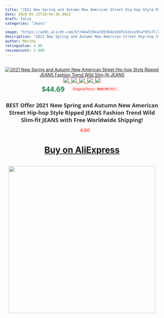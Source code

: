 ```yaml
---
title: "2021 New Spring and Autumn New American Street Hip-hop Style Ripped JEANS Fashion Trend Wild Slim-fit JEANS"
date: 2020-05-15T10:44:36.892Z
draft: false
categories: "Jeans"

image: "https://ae01.alicdn.com/kf/H4a539ea785304e5b9fc62ece95af0517l/2021-New-Spring-and-Autumn-New-American-Street-Hip-hop-Style-Ripped-JEANS-Fashion-Trend-Wild.jpg"
description: "2021 New Spring and Autumn New American Street Hip-hop Style Ripped JEANS Fashion Trend Wild Slim-fit JEANS"
author: Marsha
ratingvalue: 4.60
reviewcount: 2.888
---
```

<br>
<div style="text-align: center;">
<a href="https://s.click.aliexpress.com/e/_98JW1B" target="_blank" rel="nofollow noopener noreferrer"><img alt="2021 New Spring and Autumn New American Street Hip-hop Style Ripped JEANS Fashion Trend Wild Slim-fit JEANS" class="magnifier-image" src="https://ae01.alicdn.com/kf/H4a539ea785304e5b9fc62ece95af0517l/2021-New-Spring-and-Autumn-New-American-Street-Hip-hop-Style-Ripped-JEANS-Fashion-Trend-Wild.jpg_640x640.jpg">
<br>
<img style="border:1px solid salmon" src="https://ae01.alicdn.com/kf/H4a539ea785304e5b9fc62ece95af0517l/2021-New-Spring-and-Autumn-New-American-Street-Hip-hop-Style-Ripped-JEANS-Fashion-Trend-Wild.jpg_120x120.jpg">&nbsp;&nbsp;<img style="border:1px solid salmon" src="https://ae01.alicdn.com/kf/H2148946df3d246a4aef7c83ed04484376/2021-New-Spring-and-Autumn-New-American-Street-Hip-hop-Style-Ripped-JEANS-Fashion-Trend-Wild.jpg_120x120.jpg">&nbsp;&nbsp;<img style="border:1px solid salmon" src="https://ae01.alicdn.com/kf/H507c88118bd54476a579bb1c1ae501cec/2021-New-Spring-and-Autumn-New-American-Street-Hip-hop-Style-Ripped-JEANS-Fashion-Trend-Wild.jpg_120x120.jpg">&nbsp;&nbsp;<img style="border:1px solid salmon" src="https://ae01.alicdn.com/kf/Hd6e7efbfe4eb4e17a5694246df14927f5/2021-New-Spring-and-Autumn-New-American-Street-Hip-hop-Style-Ripped-JEANS-Fashion-Trend-Wild.jpg_120x120.jpg">&nbsp;&nbsp;<img style="border:1px solid salmon" src="https://ae01.alicdn.com/kf/Ha7b67a6cbc314759b099d3808d5e5be7a/2021-New-Spring-and-Autumn-New-American-Street-Hip-hop-Style-Ripped-JEANS-Fashion-Trend-Wild.jpg_120x120.jpg"></a></div><br0>
<div style="text-align: center;"><span style="background-color: white; border: 0px; box-sizing: border-box; color: seagreen; display: inline-block; font-family: &quot;open sans&quot; , &quot;arial&quot; , &quot;helvetica&quot; , sans-serif , &quot;heiti&quot;; font-size: 24px; font-stretch: inherit; font-weight: 700; line-height: inherit; margin: 0px 10px 0px 0px; padding: 0px; vertical-align: middle;">$44.69 </span>
<span style="background: rgb(255 , 241 , 241); border-radius: 3px; border: 0px; box-sizing: border-box; color: #ff4747; display: inline-block; font-family: inherit; font-size: 12px; font-stretch: inherit; font-style: inherit; font-variant: inherit; font-weight: 600; line-height: inherit; margin: 0px; padding: 2px 5px; transform: scale(0.9); vertical-align: middle;">Original Price : <b style="text-decoration: line-through;">$68.76 </b> 35%&nbsp;&nbsp;</span></div>
<h1 style="color: #333333; display: inline-block; font-family: &quot;open sans&quot; , &quot;arial&quot; , &quot;helvetica&quot; , sans-serif , &quot;heiti&quot;; font-size: 18px; font-stretch: inherit; font-weight: 700; text-align: center;">BEST Offer 2021 New Spring and Autumn New American Street Hip-hop Style Ripped JEANS Fashion Trend Wild Slim-fit JEANS with Free Worldwide Shipping!</h1>
<div style="color: #ff4747; text-align: center;">
<img src="https://4.bp.blogspot.com/-M0ZcTcb-5uY/XleCXlxnR4I/AAAAAAAAAEc/OrjgMkXV1oMQFaCRZj5HQwOCBcu3w1FegCPcBGAYYCw/s1600/star.png" style="height: 15px;">&nbsp;<b>4.60</b></div>
<div class="button_cont" align="center"><a class="buynow_a" href="https://s.click.aliexpress.com/e/_98JW1B" target="_blank" rel="nofollow noopener noreferrer"><H1>Buy on AliExpress</H1></a></div><br>
<div class="separator" style="clear: both; text-align: center;">
<img src="https://lh3.googleusercontent.com/-pTy5HemUv9M/XlePHvY0dAI/AAAAAAAAAE4/0nX5iRUoIWY8eMW9Dpxeirr157OZliDIgCLcBGAsYHQ/s1600/badge.gif" width="480">
</div>
